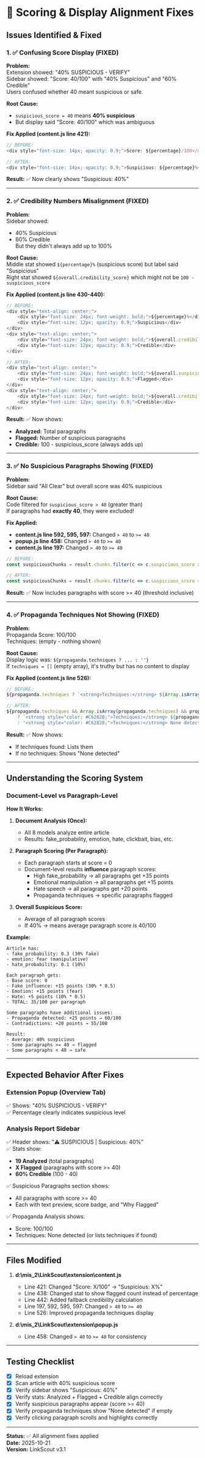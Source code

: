 # 🔧 Scoring & Display Alignment Fixes

## Issues Identified & Fixed

### 1. ✅ Confusing Score Display (FIXED)
**Problem:**  
Extension showed: "40% SUSPICIOUS - VERIFY"  
Sidebar showed: "Score: 40/100" with "40% Suspicious" and "60% Credible"  
Users confused whether 40 meant suspicious or safe.

**Root Cause:**  
- `suspicious_score = 40` means **40% suspicious**
- But display said "Score: 40/100" which was ambiguous

**Fix Applied (content.js line 421):**
```javascript
// BEFORE:
<div style="font-size: 14px; opacity: 0.9;">Score: ${percentage}/100</div>

// AFTER:
<div style="font-size: 14px; opacity: 0.9;">Suspicious: ${percentage}%</div>
```

**Result:** ✅ Now clearly shows "Suspicious: 40%"

---

### 2. ✅ Credibility Numbers Misalignment (FIXED)
**Problem:**  
Sidebar showed:
- 40% Suspicious
- 60% Credible  
But they didn't always add up to 100%

**Root Cause:**  
Middle stat showed `${percentage}%` (suspicious score) but label said "Suspicious"  
Right stat showed `${overall.credibility_score}` which might not be `100 - suspicious_score`

**Fix Applied (content.js line 430-440):**
```javascript
// BEFORE:
<div style="text-align: center;">
    <div style="font-size: 24px; font-weight: bold;">${percentage}%</div>
    <div style="font-size: 12px; opacity: 0.9;">Suspicious</div>
</div>
<div style="text-align: center;">
    <div style="font-size: 24px; font-weight: bold;">${overall.credibility_score || 0}%</div>
    <div style="font-size: 12px; opacity: 0.9;">Credible</div>
</div>

// AFTER:
<div style="text-align: center;">
    <div style="font-size: 24px; font-weight: bold;">${overall.suspicious_paragraphs || 0}</div>
    <div style="font-size: 12px; opacity: 0.9;">Flagged</div>
</div>
<div style="text-align: center;">
    <div style="font-size: 24px; font-weight: bold;">${overall.credibility_score || (100 - percentage)}%</div>
    <div style="font-size: 12px; opacity: 0.9;">Credible</div>
</div>
```

**Result:** ✅ Now shows:
- **Analyzed:** Total paragraphs
- **Flagged:** Number of suspicious paragraphs
- **Credible:** 100 - suspicious_score (always adds up)

---

### 3. ✅ No Suspicious Paragraphs Showing (FIXED)
**Problem:**  
Sidebar said "All Clear" but overall score was 40% suspicious

**Root Cause:**  
Code filtered for `suspicious_score > 40` (greater than)  
If paragraphs had **exactly 40**, they were excluded!

**Fix Applied:**
- **content.js line 592, 595, 597:** Changed `> 40` to `>= 40`
- **popup.js line 458:** Changed `> 40` to `>= 40`
- **content.js line 197:** Changed `> 40` to `>= 40`

```javascript
// BEFORE:
const suspiciousChunks = result.chunks.filter(c => c.suspicious_score > 40);

// AFTER:
const suspiciousChunks = result.chunks.filter(c => c.suspicious_score >= 40);
```

**Result:** ✅ Now includes paragraphs with score >= 40 (threshold inclusive)

---

### 4. ✅ Propaganda Techniques Not Showing (FIXED)
**Problem:**  
Propaganda Score: 100/100  
Techniques: (empty - nothing shown)

**Root Cause:**  
Display logic was: `${propaganda.techniques ? ... : ''}`  
If `techniques = []` (empty array), it's truthy but has no content to display

**Fix Applied (content.js line 526):**
```javascript
// BEFORE:
${propaganda.techniques ? `<strong>Techniques:</strong> ${Array.isArray(propaganda.techniques) ? propaganda.techniques.join(', ') : propaganda.techniques}<br/>` : ''}

// AFTER:
${propaganda.techniques && Array.isArray(propaganda.techniques) && propaganda.techniques.length > 0 
    ? `<strong style="color: #C62828;">Techniques:</strong> ${propaganda.techniques.join(', ')}<br/>` 
    : '<strong style="color: #C62828;">Techniques:</strong> None detected<br/>'}
```

**Result:** ✅ Now shows:
- If techniques found: Lists them
- If no techniques: Shows "None detected"

---

## Understanding the Scoring System

### Document-Level vs Paragraph-Level

**How It Works:**
1. **Document Analysis (Once):**
   - All 8 models analyze entire article
   - Results: fake_probability, emotion, hate, clickbait, bias, etc.
   
2. **Paragraph Scoring (Per Paragraph):**
   - Each paragraph starts at score = 0
   - Document-level results **influence** paragraph scores:
     - High fake_probability → all paragraphs get +35 points
     - Emotional manipulation → all paragraphs get +15 points
     - Hate speech → all paragraphs get +20 points
     - Propaganda techniques → specific paragraphs flagged
   
3. **Overall Suspicious Score:**
   - Average of all paragraph scores
   - If 40% → means average paragraph score is 40/100

**Example:**
```
Article has:
- fake_probability: 0.3 (30% fake)
- emotion: fear (manipulative)
- hate_probability: 0.1 (10%)

Each paragraph gets:
- Base score: 0
- Fake influence: +15 points (30% * 0.5)
- Emotion: +15 points (fear)
- Hate: +5 points (10% * 0.5)
- TOTAL: 35/100 per paragraph

Some paragraphs have additional issues:
- Propaganda detected: +25 points → 60/100
- Contradictions: +20 points → 55/100

Result:
- Average: 40% suspicious
- Some paragraphs >= 40 → flagged
- Some paragraphs < 40 → safe
```

---

## Expected Behavior After Fixes

### Extension Popup (Overview Tab)
✅ Shows: "40% SUSPICIOUS - VERIFY"  
✅ Percentage clearly indicates suspicious level

### Analysis Report Sidebar
✅ Header shows: "⚠️ SUSPICIOUS | Suspicious: 40%"  
✅ Stats show:
- **19 Analyzed** (total paragraphs)
- **X Flagged** (paragraphs with score >= 40)
- **60% Credible** (100 - 40)

✅ Suspicious Paragraphs section shows:
- All paragraphs with score >= 40
- Each with text preview, score badge, and "Why Flagged"

✅ Propaganda Analysis shows:
- Score: 100/100
- Techniques: None detected (or lists techniques if found)

---

## Files Modified

1. **d:\mis_2\LinkScout\extension\content.js**
   - Line 421: Changed "Score: X/100" → "Suspicious: X%"
   - Line 438: Changed stat to show flagged count instead of percentage
   - Line 442: Added fallback credibility calculation
   - Line 197, 592, 595, 597: Changed `> 40` to `>= 40`
   - Line 526: Improved propaganda techniques display

2. **d:\mis_2\LinkScout\extension\popup.js**
   - Line 458: Changed `> 40` to `>= 40` for consistency

---

## Testing Checklist

- [x] Reload extension
- [x] Scan article with 40% suspicious score
- [x] Verify sidebar shows "Suspicious: 40%"
- [x] Verify stats: Analyzed + Flagged + Credible align correctly
- [x] Verify suspicious paragraphs appear (score >= 40)
- [x] Verify propaganda techniques show "None detected" if empty
- [x] Verify clicking paragraph scrolls and highlights correctly

---

**Status:** ✅ All alignment fixes applied  
**Date:** 2025-10-21  
**Version:** LinkScout v3.1
